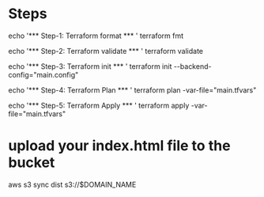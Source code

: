 # Steps
echo '*** Step-1: Terraform format *** '
terraform fmt

echo '*** Step-2: Terraform validate *** '
terraform validate

echo '*** Step-3: Terraform init *** '
terraform init --backend-config="main.config"

echo '*** Step-4: Terraform Plan *** '
terraform plan -var-file="main.tfvars"

echo '*** Step-5: Terraform Apply *** '
terraform apply -var-file="main.tfvars" 

# upload your index.html file to the bucket 
aws s3 sync dist s3://$DOMAIN_NAME
